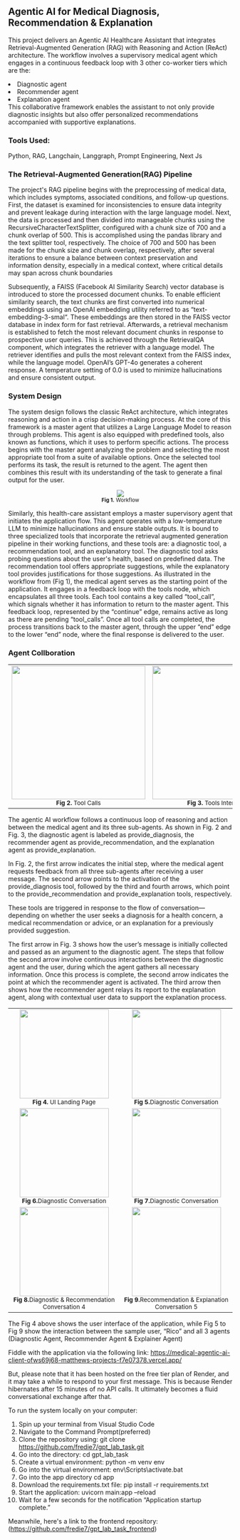 ## Agentic AI for Medical Diagnosis, Recommendation & Explanation

This project delivers an Agentic AI Healthcare Assistant that integrates Retrieval-Augmented Generation (RAG) with Reasoning and Action (ReAct) architecture.
The workflow involves a supervisory medical agent which engages in a continuous feedback loop with 3 other co-worker tiers which are the:
<li>Diagnostic agent</li>
<li>Recommender agent</li>
<li>Explanation agent</li>
This collaborative framework enables the assistant to not only provide diagnostic insights but also offer personalized recommendations accompanied with supportive explanations.


### Tools Used:
Python, RAG, Langchain, Langgraph, Prompt Engineering, Next Js

### The Retrieval-Augmented Generation(RAG) Pipeline

The project's RAG pipeline begins with the preprocessing of medical data, which includes symptoms, associated conditions, and follow-up questions. First, the dataset is examined for inconsistencies to ensure data integrity and prevent leakage during interaction with the large language model. Next, the data is processed and then divided into manageable chunks using the RecursiveCharacterTextSplitter, configured with a chunk size of 700 and a chunk overlap of 500. This is accomplished using the pandas library and the text splitter tool, respectively.
The choice of 700 and 500 has been made for the chunk size and chunk overlap, respectively, after several iterations to ensure a balance between context preservation and information density, especially in a medical context, where critical details may span across chunk boundaries

Subsequently, a FAISS (Facebook AI Similarity Search) vector database is introduced to store the processed document chunks. To enable efficient similarity search, the text chunks are first converted into numerical embeddings using an OpenAI embedding utility referred to as “text-embedding-3-smal“. These embeddings are then stored in the FAISS vector database in index form for fast retrieval.
Afterwards, a retrieval mechanism is established to fetch the most relevant document chunks in response to prospective user queries. This is achieved through the RetrievalQA component, which integrates the retriever with a language model. The retriever identifies and pulls the most relevant context from the FAISS index, while the language model. OpenAI’s GPT-4o generates a coherent response. A temperature setting of 0.0 is used to minimize hallucinations and ensure consistent output.


### System Design

The system design follows the classic ReAct architecture, which integrates reasoning and action in a crisp decision-making process. At the core of this framework is a master agent that utilizes a Large Language Model to reason through problems. This agent is also equipped with predefined tools, also known as functions, which it uses to perform specific actions. The process begins with the master agent analyzing the problem and selecting the most appropriate tool from a suite of available options. Once the selected tool performs its task, the result is returned to the agent. The agent then combines this result with its understanding of the task to generate a final output for the user.

<!--![image_alt](https://github.com/fredie7/gpt_lab_task/blob/main/Screenshot%20(3736).png?raw=true)-->

<div align="center">
  <img src="https://github.com/fredie7/gpt_lab_task/blob/main/Syatem%20Design%20(3778).png?raw=true" />
  <br>
   <sub><b>Fig 1.</b> Workflow</sub>
</div>
  


Similarly, this health-care assistant employs a master supervisory agent that initiates the application flow. This agent operates with a low-temperature LLM to minimize hallucinations and ensure stable outputs. It is bound to three specialized tools that incorporate the retrieval augmented generation pipeline in their working functions, and these tools are: a diagnostic tool, a recommendation tool, and an explanatory tool. The diagnostic tool asks probing questions about the user's health, based on predefined data. The recommendation tool offers appropriate suggestions, while the explanatory tool provides justifications for those suggestions.
As illustrated in the workflow from (Fig 1), the medical agent serves as the starting point of the application. It engages in a feedback loop with the tools node, which encapsulates all three tools. Each tool contains a key called “tool_call”, which signals whether it has information to return to the master agent. This feedback loop, represented by the “continue” edge, remains active as long as there are pending “tool_calls”. Once all tool calls are completed, the process transitions back to the master agent, through the upper “end” edge to the lower “end” node, where the final response is delivered to the user.

### Agent Collboration

<table align="center">
  <tr>
    <td align="center">
      <img src="https://github.com/fredie7/gpt_lab_task/blob/main/Tool%20Calls%20(3770).png?raw=true" height="300"><br>
      <sub><b>Fig 2.</b> Tool Calls</sub>
    </td>
    <td align="center">
      <img src="https://github.com/fredie7/gpt_lab_task/blob/main/Tools%20interaction%20(3774).png?raw=true" height="300"><br>
      <sub><b>Fig 3.</b> Tools Interaction</sub>
    </td>
  </tr>
</table>

The agentic AI workflow follows a continuous loop of reasoning and action between the medical agent and its three sub-agents. As shown in Fig. 2 and Fig. 3, the diagnostic agent is labeled as provide_diagnosis, the recommender agent as provide_recommendation, and the explanation agent as provide_explanation.

In Fig. 2, the first arrow indicates the initial step, where the medical agent requests feedback from all three sub-agents after receiving a user message. The second arrow points to the activation of the provide_diagnosis tool, followed by the third and fourth arrows, which point to the provide_recommendation and provide_explanation tools, respectively.

These tools are triggered in response to the flow of conversation—depending on whether the user seeks a diagnosis for a health concern, a medical recommendation or advice, or an explanation for a previously provided suggestion.

The first arrow in Fig. 3 shows how the user’s message is initially collected and passed as an argument to the diagnostic agent. The steps that follow the second arrow involve continuous interactions between the diagnostic agent and the user, during which the agent gathers all necessary information. Once this process is complete, the second arrow indicates the point at which the recommender agent is activated. The third arrow then shows how the recommender agent relays its report to the explanation agent, along with contextual user data to support the explanation process.

<table>
  <tr>
    <td align="center">
      <img src="https://github.com/fredie7/gpt_lab_task/blob/main/UI%20(3776).png?raw=true" height="200"><br>
      <sub><b>Fig 4.</b> UI Landing Page</sub>
    </td>
    <td align="center">
      <img src="https://github.com/fredie7/gpt_lab_task/blob/main/conversation_1%20(3763).png?raw=true" height="200"><br>
      <sub><b>Fig 5.</b>Diagnostic Conversation</sub>
    </td>
  </tr>
  <tr>
    <td align="center">
      <img src="https://github.com/fredie7/gpt_lab_task/blob/main/conversation_2%20(3764).png?raw=true" height="200"><br>
      <sub><b>Fig 6.</b>Diagnostic Conversation</sub>
    </td>
    <td align="center">
      <img src="https://github.com/fredie7/gpt_lab_task/blob/main/conversation_3%20(3765).png?raw=true" height="200"><br>
      <sub><b>Fig 7.</b>Diagnostic Conversation</sub>
    </td>
  </tr>
  <tr>
    <td align="center">
      <img src="https://github.com/fredie7/gpt_lab_task/blob/main/conversation_4%20(3766).png?raw=true" height="200"><br>
      <sub><b>Fig 8.</b>Diagnostic & Recommendation Conversation 4</sub>
    </td>
    <td align="center">
      <img src="https://github.com/fredie7/gpt_lab_task/blob/main/conversation_5%20(3767).png?raw=true" height="200"><br>
      <sub><b>Fig 9.</b>Recommendation & Explanation Conversation 5</sub>
    </td>
  </tr>
</table>

The Fig 4 above shows the user interface of the application, while Fig 5 to Fig 9 show the interaction between the sample user, “Rico” and all 3 agents (Diagnostic Agent, Recommender Agent & Explainer Agent)

<p>
  Fiddle with the application via the following link: 
  <a href="https://medical-agentic-ai-client.vercel.app/" target="_blank" rel="noopener noreferrer">
    https://medical-agentic-ai-client-ofws69j68-matthews-projects-f7e07378.vercel.app/
  </a>
  <p>But, please note that it has been hosted on the free tier plan of Render, and it may take a while to respond to your first message. This is because Render hibernates after 15 minutes         of no API calls. It ultimately becomes a fluid conversational exchange after that.
  </p>
</p>


To run the system locally on your computer:
1.	Spin up your terminal from Visual Studio Code
2.	Navigate to the Command Prompt(preferred)
3.	Clone the repository using: git clone https://github.com/fredie7/gpt_lab_task.git
4.	Go into the directory: cd gpt_lab_task
5.	Create a virtual environment: python -m venv env
6.	Go into the virtual environment: env\Scripts\activate.bat
7.	Go into the app directory cd app
8.	Download the requirements.txt file: pip install -r requirements.txt
9.	Start the application: uvicorn main:app –reload
10.	Wait for a few seconds for the notification “Application startup complete.”

Meanwhile, here's a link to the frontend repository: (https://github.com/fredie7/gpt_lab_task_frontend)



